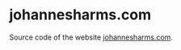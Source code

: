 johannesharms.com
=================

Source code of the website [johannesharms.com](http://johannesharms.com/). 

